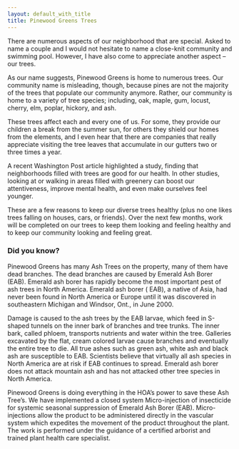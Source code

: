```yaml
---
layout: default_with_title
title: Pinewood Greens Trees
---
```


There are numerous aspects of our neighborhood that are special. Asked to name a couple and I would not hesitate to name a close-knit community and swimming pool. However, I have also come to appreciate another aspect – our trees.

As our name suggests, Pinewood Greens is home to numerous trees. Our community name is misleading, though, because pines are not the majority of the trees that populate our community anymore. Rather, our community is home to a variety of tree species; including, oak, maple, gum, locust, cherry, elm, poplar, hickory, and ash.

These trees affect each and every one of us. For some, they provide our children a break from the summer sun, for others they shield our homes from the elements, and I even hear that there are companies that really appreciate visiting the tree leaves that accumulate in our gutters two or three times a year.

A recent Washington Post article highlighted a study, finding that neighborhoods filled with trees are good for our health. In other studies, looking at or walking in areas filled with greenery can boost our attentiveness, improve mental health, and even make ourselves feel younger.

These are a few reasons to keep our diverse trees healthy (plus no one likes trees falling on houses, cars, or friends). Over the next few months, work will be completed on our trees to keep them looking and feeling healthy and to keep our community looking and feeling great. 

### Did you know?



Pinewood Greens has many Ash Trees on the property, many of them have dead branches. The dead branches are caused by Emerald Ash Borer (EAB). Emerald ash borer has rapidly become the most important pest of ash trees in North America. Emerald ash borer ( EAB), a native of Asia, had never been found in North America or Europe until it was discovered in southeastern Michigan and Windsor, Ont., in June 2000.

Damage is caused to the ash trees by the EAB larvae, which feed in S-shaped tunnels on the inner bark of branches and tree trunks. The inner bark, called phloem, transports nutrients and water within the tree. Galleries excavated by the flat, cream colored larvae cause branches and eventually the entire tree to die. All true ashes such as green ash, white ash and black ash are susceptible to EAB. Scientists believe that virtually all ash species in North America are at risk if EAB continues to spread. Emerald ash borer does not attack mountain ash and has not attacked other tree species in North America.

Pinewood Greens is doing everything in the HOA’s power to save these Ash Tree’s. We have implemented a closed system Micro-injection of insecticide for systemic seasonal suppression of Emerald Ash Borer (EAB). Micro-injections allow the product to be administered directly in the vascular system which expedites the movement of the product throughout the plant. The work is performed under the guidance of a certified arborist and trained plant health care specialist.

